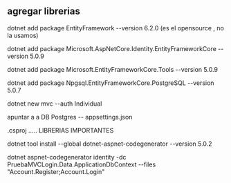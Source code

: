 
## agregar librerias
dotnet add package EntityFramework --version 6.2.0 (es el opensource , no la usamos)

dotnet add package Microsoft.AspNetCore.Identity.EntityFrameworkCore --version 5.0.9

dotnet add package Microsoft.EntityFrameworkCore.Tools --version 5.0.9

dotnet add package Npgsql.EntityFrameworkCore.PostgreSQL --version 5.0.7

dotnet new mvc --auth Individual

apuntar a a DB Postgres -- appsettings.json

.csproj ..... LIBRERIAS IMPORTANTES
    <PackageReference Include="Microsoft.AspNetCore.Diagnostics.EntityFrameworkCore" Version="5.0.10" />
    <PackageReference Include="Microsoft.AspNetCore.Identity.EntityFrameworkCore" Version="5.0.10" />
    <PackageReference Include="Microsoft.AspNetCore.Identity.UI" Version="5.0.10" />
    <PackageReference Include="Microsoft.EntityFrameworkCore.Sqlite" Version="5.0.10" />
    <PackageReference Include="Microsoft.EntityFrameworkCore.Tools" Version="5.0.10" />
    <PackageReference Include="Npgsql.EntityFrameworkCore.PostgreSQL" Version="5.0.10" />
    <PackageReference Include="Microsoft.VisualStudio.Web.CodeGeneration.Design" Version="5.0.2" />
    <PackageReference Include="Microsoft.EntityFrameworkCore.SqlServer" Version="5.0.9" />


dotnet tool install --global dotnet-aspnet-codegenerator --version 5.0.2

dotnet aspnet-codegenerator identity -dc PruebaMVCLogin.Data.ApplicationDbContext --files "Account.Register;Account.Login"
